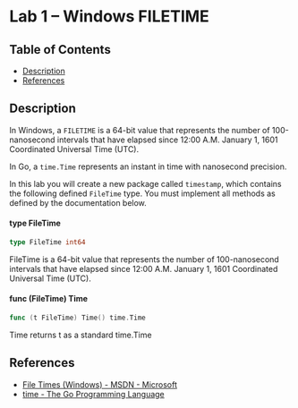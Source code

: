 # Lab 1 – Windows FILETIME

## Table of Contents

* [Description](#description)
* [References](#references)

## Description

In Windows, a `FILETIME` is a 64-bit value that represents the number of 100-nanosecond intervals that have elapsed since 12:00 A.M. January 1, 1601 Coordinated Universal Time (UTC).

In Go, a `time.Time` represents an instant in time with nanosecond precision.

In this lab you will create a new package called `timestamp`, which contains the following defined `FileTime` type.  You must implement all methods as defined by the documentation below.

#### type FileTime

```go
type FileTime int64
```

FileTime is a 64-bit value that represents the number of 100-nanosecond
intervals that have elapsed since 12:00 A.M. January 1, 1601 Coordinated
Universal Time (UTC).

#### func (FileTime) Time

```go
func (t FileTime) Time() time.Time
```
Time returns t as a standard time.Time

## References

* [File Times (Windows) - MSDN - Microsoft](https://msdn.microsoft.com/en-us/library/windows/desktop/ms724290(v=vs.85).aspx)
* [time - The Go Programming Language](https://golang.org/pkg/time/)

